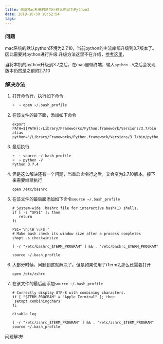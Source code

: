 ```yaml
---
title: 修改Mac系统的命令行默认启动为Python3
date: 2019-10-30 10:52:54
tags:
---
```


### 问题

mac系统的默认python环境为2.7.10，当前python的主流库都升级到3.7版本了。因此需要对python进行升级.升级方法这里不在介绍，[参考这里](https://blog.csdn.net/huhaoxuan2010/article/details/80507688)，

当将本机的python升级到3.7之后，在mac自带终端，输入`python -V`之后会发现版本仍然是之前的2.7.10

<!--more-->

### 解决办法



1. 打开命令行，执行如下命令

   ```bash
   ➜  ~ open ~/.bash_profile
   ```

2. 在该文件的最下面，添加如下命令

   ```
   export PATH=${PATH}:/Library/Frameworks/Python.framework/Versions/3.7/bin
   alias python="/Library/Frameworks/Python.framework/Versions/3.7/bin/python3.7" 
   ```

3. 最后执行

   ```
   ➜  ~ source ~/.bash_profile
   ➜  ~ python -V
   Python 3.7.4
   ```

4. 但是这么解决还有一个问题，当重启命令行之后，又会变为2.7.10版本。接下来需要继续执行

   ```
   open /etc/bashrc 
   ```

5. 在该文件的最后面添加如下命令`source ~/.bash_profile`

   ```
   # System-wide .bashrc file for interactive bash(1) shells.
   if [ -z "$PS1" ]; then
      return
   fi
   
   PS1='\h:\W \u\$ '
   # Make bash check its window size after a process completes
   shopt -s checkwinsize
   
   [ -r "/etc/bashrc_$TERM_PROGRAM" ] && . "/etc/bashrc_$TERM_PROGRAM"
   
   source ~/.bash_profile
   ```

6. 大部分时候，问题到这就解决了。但是如果使用了iTerm2,那么还需要打开

   ```
   open /etc/zshrc
   ```

7. 在该文件的最后面添加`source ~/.bash_profile`

   ```
   # Correctly display UTF-8 with combining characters.
   if [ "$TERM_PROGRAM" = "Apple_Terminal" ]; then
   	setopt combiningchars
   fi
   
   disable log
   
   [ -r "/etc/zshrc_$TERM_PROGRAM" ] && . "/etc/zshrc_$TERM_PROGRAM"
   source ~/.bash_profile
   ```

问题解决!